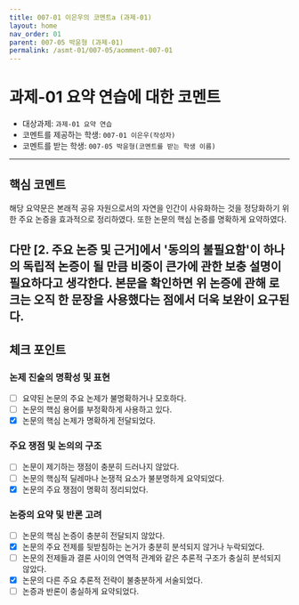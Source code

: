 ```yaml
---
title: 007-01 이은우의 코멘트a (과제-01) 
layout: home
nav_order: 01
parent: 007-05 박윤형 (과제-01)
permalink: /asmt-01/007-05/aomment-007-01
---
```


# 과제-01 요약 연습에 대한 코멘트

- 대상과제: `과제-01 요약 연습`
- 코멘트를 제공하는 학생: `007-01 이은우(작성자)` 
- 코멘트를 받는 학생: `007-05 박윤형(코멘트를 받는 학생 이름)` 

---

## 핵심 코멘트

해당 요약문은 본래적 공유 자원으로서의 자연을 인간이 사유화하는 것을 정당화하기 위한 주요 논증을 효과적으로 정리하였다. 또한 논문의 핵심 논증를 명확하게 요약하였다. 

다만 [2. 주요 논증 및 근거]에서 '동의의 불필요함'이 하나의 독립적 논증이 될 만큼 비중이 큰가에 관한 보충 설명이 필요하다고 생각한다. 본문을 확인하면 위 논증에 관해 로크는 오직 한 문장을 사용했다는 점에서 더욱 보완이 요구된다. 
---

## 체크 포인트

### 논제 진술의 명확성 및 표현  
- [ ] 요약된 논문의 주요 논제가 불명확하거나 모호하다.  
- [ ] 논문의 핵심 용어를 부정확하게 사용하고 있다.  
- [x] 논문의 핵심 논제가 명확하게 전달되었다.  

### 주요 쟁점 및 논의의 구조  
- [ ] 논문이 제기하는 쟁점이 충분히 드러나지 않았다.  
- [ ] 논문의 핵심적 딜레마나 논쟁적 요소가 불분명하게 요약되었다.  
- [x] 논문의 주요 쟁점이 명확히 정리되었다.  

### 논증의 요약 및 반론 고려  
- [ ] 논문의 핵심 논증이 충분히 전달되지 않았다.  
- [x] 논문의 주요 전제를 뒷받침하는 논거가 충분히 분석되지 않거나 누락되었다.  
- [ ] 논문의 전제들과 결론 사이의 연역적 관계와 같은 추론적 구조가 충실히 분석되지 않았다.  
- [x] 논문의 다른 주요 추론적 전략이 불충분하게 서술되었다.
- [ ] 논증과 반론이 충실하게 요약되었다. 
